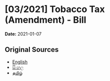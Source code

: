 # [03/2021] Tobacco Tax (Amendment) - Bill

**Date:** 2021-01-07

## Original Sources

- [English](https://documents.gov.lk/view/bills/2021/1/03-2021_E.pdf)
- [සිංහල](https://documents.gov.lk/view/bills/2021/1/03-2021_S.pdf)
- [தமிழ்](https://documents.gov.lk/view/bills/2021/1/03-2021_T.pdf)
